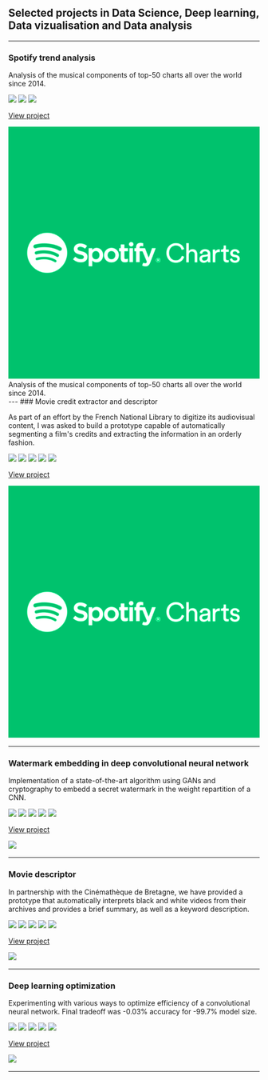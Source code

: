## Selected projects in Data Science, Deep learning, Data vizualisation and Data analysis

---

### Spotify trend analysis

Analysis of the musical components of top-50 charts all over the world since 2014.

[![](https://img.shields.io/badge/Python-white?logo=Python)](#) [![](https://img.shields.io/badge/Jupyter-white?logo=Jupyter)](#) [![](https://img.shields.io/badge/Spotify-1ED760?&style=for-the-badge&logo=spotify&logoColor=white)](#)

[View project](/spotify_page.md)
<div class="example">
    <img src="images/spotify.png?raw=true" alt="spotify" class="spotify"/>
    <div class="content">
        <div class="text">Analysis of the musical components of top-50 charts all over the world since 2014.</div>
    </div>
</div>
---
### Movie credit extractor and descriptor

As part of an effort by the French National Library to digitize its audiovisual content, I was asked to build a prototype capable of automatically segmenting a film's credits and extracting the information in an orderly fashion.

[![](https://img.shields.io/badge/Python-white?logo=Python)](#) [![](https://img.shields.io/badge/Jupyter-white?logo=Jupyter)](#) [![](https://img.shields.io/badge/PyTorch-white?logo=pytorch)](#) [![](https://img.shields.io/badge/Twitter-white?logo=Twitter)](#) [![](https://img.shields.io/badge/HuggingFace_Transformers-white?logo=huggingface)](#)

[View project](/BNF.md)

<img src="images/spotify.png?raw=true" alt="spotify" class="spotify"/>


---
### Watermark embedding in deep convolutional neural network

Implementation of a state-of-the-art algorithm using GANs and cryptography to embedd a secret watermark in the weight repartition of a CNN.

[![](https://img.shields.io/badge/Python-white?logo=Python)](#) [![](https://img.shields.io/badge/Jupyter-white?logo=Jupyter)](#) [![](https://img.shields.io/badge/PyTorch-white?logo=pytorch)](#) [![](https://img.shields.io/badge/Twitter-white?logo=Twitter)](#) [![](https://img.shields.io/badge/HuggingFace_Transformers-white?logo=huggingface)](#)

[View project](/watermark_page.md)

<img src="images/dummy_thumbnail.jpg?raw=true"/>

---

### Movie descriptor

In partnership with the Cinémathèque de Bretagne, we have provided a prototype that automatically interprets black and white videos from their archives and provides a brief summary, as well as a keyword description.

[![](https://img.shields.io/badge/Python-white?logo=Python)](#) [![](https://img.shields.io/badge/Jupyter-white?logo=Jupyter)](#) [![](https://img.shields.io/badge/PyTorch-white?logo=pytorch)](#) [![](https://img.shields.io/badge/Twitter-white?logo=Twitter)](#) [![](https://img.shields.io/badge/HuggingFace_Transformers-white?logo=huggingface)](#)

[View project](/cinematheque.md)

<img src="images/dummy_thumbnail.jpg?raw=true"/>

---

### Deep learning optimization

Experimenting with various ways to optimize efficiency of a convolutional neural network. Final tradeoff was -0.03% accuracy for -99.7% model size.

[![](https://img.shields.io/badge/Python-white?logo=Python)](#) [![](https://img.shields.io/badge/Jupyter-white?logo=Jupyter)](#) [![](https://img.shields.io/badge/PyTorch-white?logo=pytorch)](#) [![](https://img.shields.io/badge/Twitter-white?logo=Twitter)](#) [![](https://img.shields.io/badge/HuggingFace_Transformers-white?logo=huggingface)](#)

[View project](/compact_resnet.md)

<img src="images/dummy_thumbnail.jpg?raw=true"/>

---

